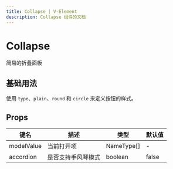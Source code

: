```yaml
---
title: Collapse | V-Element
description: Collapse 组件的文档
---
```


# Collapse

简易的折叠面板

## 基础用法

使用 `type`、`plain`、`round` 和 `circle` 来定义按钮的样式。

<preview path="../demo/Collapse/Basic.vue" title="基础选择器" description="Collapse 基础选择器"></preview>

## Props

| 键名       | 描述               | 类型       | 默认值 |
| ---------- | ------------------ | ---------- | ------ |
| modelValue | 当前打开项         | NameType[] | -      |
| accordion  | 是否支持手风琴模式 | boolean    | false  |